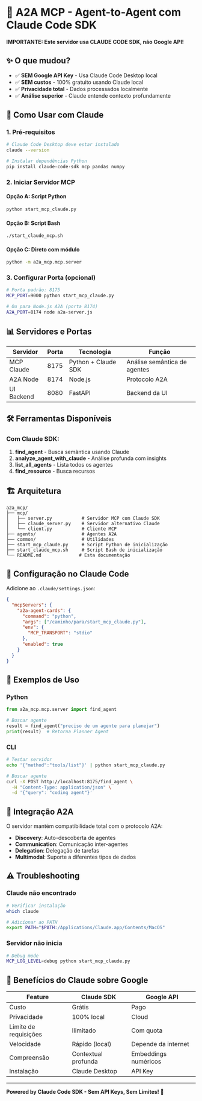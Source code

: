 # 🤖 A2A MCP - Agent-to-Agent com Claude Code SDK

**IMPORTANTE: Este servidor usa CLAUDE CODE SDK, não Google API!**

## ✨ O que mudou?

- ✅ **SEM Google API Key** - Usa Claude Code Desktop local
- ✅ **SEM custos** - 100% gratuito usando Claude local
- ✅ **Privacidade total** - Dados processados localmente
- ✅ **Análise superior** - Claude entende contexto profundamente

## 🚀 Como Usar com Claude

### 1. Pré-requisitos

```bash
# Claude Code Desktop deve estar instalado
claude --version

# Instalar dependências Python
pip install claude-code-sdk mcp pandas numpy
```

### 2. Iniciar Servidor MCP

#### Opção A: Script Python
```bash
python start_mcp_claude.py
```

#### Opção B: Script Bash
```bash
./start_claude_mcp.sh
```

#### Opção C: Direto com módulo
```bash
python -m a2a_mcp.mcp.server
```

### 3. Configurar Porta (opcional)

```bash
# Porta padrão: 8175
MCP_PORT=9000 python start_mcp_claude.py

# Ou para Node.js A2A (porta 8174)
A2A_PORT=8174 node a2a-server.js
```

## 📊 Servidores e Portas

| Servidor | Porta | Tecnologia | Função |
|----------|-------|------------|--------|
| MCP Claude | 8175 | Python + Claude SDK | Análise semântica de agentes |
| A2A Node | 8174 | Node.js | Protocolo A2A |
| UI Backend | 8080 | FastAPI | Backend da UI |

## 🛠️ Ferramentas Disponíveis

### Com Claude SDK:

1. **find_agent** - Busca semântica usando Claude
2. **analyze_agent_with_claude** - Análise profunda com insights
3. **list_all_agents** - Lista todos os agentes
4. **find_resource** - Busca recursos

## 🏗️ Arquitetura

```
a2a_mcp/
├── mcp/
│   ├── server.py           # Servidor MCP com Claude SDK
│   ├── claude_server.py    # Servidor alternativo Claude
│   └── client.py           # Cliente MCP
├── agents/                 # Agentes A2A
├── common/                 # Utilidades
├── start_mcp_claude.py     # Script Python de inicialização
├── start_claude_mcp.sh     # Script Bash de inicialização
└── README.md              # Esta documentação
```

## 🔧 Configuração no Claude Code

Adicione ao `.claude/settings.json`:

```json
{
  "mcpServers": {
    "a2a-agent-cards": {
      "command": "python",
      "args": ["/caminho/para/start_mcp_claude.py"],
      "env": {
        "MCP_TRANSPORT": "stdio"
      },
      "enabled": true
    }
  }
}
```

## 📝 Exemplos de Uso

### Python
```python
from a2a_mcp.mcp.server import find_agent

# Buscar agente
result = find_agent("preciso de um agente para planejar")
print(result)  # Retorna Planner Agent
```

### CLI
```bash
# Testar servidor
echo '{"method":"tools/list"}' | python start_mcp_claude.py

# Buscar agente
curl -X POST http://localhost:8175/find_agent \
  -H "Content-Type: application/json" \
  -d '{"query": "coding agent"}'
```

## 🎯 Integração A2A

O servidor mantém compatibilidade total com o protocolo A2A:

- **Discovery**: Auto-descoberta de agentes
- **Communication**: Comunicação inter-agentes
- **Delegation**: Delegação de tarefas
- **Multimodal**: Suporte a diferentes tipos de dados

## ⚠️ Troubleshooting

### Claude não encontrado
```bash
# Verificar instalação
which claude

# Adicionar ao PATH
export PATH="$PATH:/Applications/Claude.app/Contents/MacOS"
```

### Servidor não inicia
```bash
# Debug mode
MCP_LOG_LEVEL=debug python start_mcp_claude.py
```

## 🚀 Benefícios do Claude sobre Google

| Feature | Claude SDK | Google API |
|---------|-----------|------------|
| Custo | Grátis | Pago |
| Privacidade | 100% local | Cloud |
| Limite de requisições | Ilimitado | Com quota |
| Velocidade | Rápido (local) | Depende da internet |
| Compreensão | Contextual profunda | Embeddings numéricos |
| Instalação | Claude Desktop | API Key |

---

**Powered by Claude Code SDK - Sem API Keys, Sem Limites! 🚀**